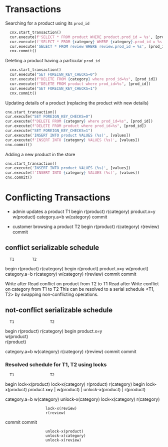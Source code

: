 # Transactions

Searching for a product using its `prod_id`

```python
  cnx.start_transaction()
  cur.execute(f'SELECT * FROM product WHERE product.prod_id = %s', [prod_id])
  cur.execute(f'SELECT * FROM {category} WHERE {category}.prod_id = %s', [prod_id])
  cur.execute('SELECT * FROM review WHERE review.prod_id = %s', [prod_id])
  cnx.commit()
```


Deleting a product having a particular `prod_id`

```python
  cnx.start_transaction()
  cur.execute("SET FOREIGN_KEY_CHECKS=0")
  cur.execute(f"DELETE FROM {category} where prod_id=%s", [prod_id])
  cur.execute(f"DELETE FROM product where prod_id=%s", [prod_id])
  cur.execute("SET FOREIGN_KEY_CHECKS=1")
  cnx.commit()
```

Updating details of a product (replacing the product with new details)

```python
cnx.start_transaction()
cur.execute("SET FOREIGN_KEY_CHECKS=0")
cur.execute(f"DELETE FROM {category} where prod_id=%s", [prod_id])
cur.execute(f"DELETE FROM product where prod_id=%s", [prod_id])
cur.execute("SET FOREIGN_KEY_CHECKS=1")
cur.execute('INSERT INTO product VALUES (%s)', [values])
cur.execute(f'INSERT INTO {category} VALUES (%s)', [values])
cnx.commit()
```

Adding a new product in the store

```python
cnx.start_transaction()
cur.execute('INSERT INTO product VALUES (%s)', [values])
cur.execute(f'INSERT INTO {category} VALUES (%s)', [values])
cnx.commit()
```

# Conflicting Transactions

* admin updates a product
  T1
begin
r(product)
r(category)
product.x=y
w(product)
category.a=b
w(category)
commit

* customer browsing a product
  T2
begin
r(product)
r(category)
r(review)
commit


## conflict serializable schedule

      T1        T2
begin
r(product)
r(category)
                begin
                r(product)
product.x=y
w(product)
category.a=b
                r(category)
w(category)
                r(review)
commit
                commit

Write after Read conflict on product from T2 to T1
Read after Write conflict on category from T1 to T2
This can be resolved to a serial schedule <T1, T2> by swapping non-conflicting operations.

## not-conflict serializable schedule

      T1                T2
begin
r(product)
r(category)
                      begin
product.x=y            
w(product)             
                      r(product)

category.a=b
w(category)
                      r(category)
                      r(review)
commit
                      commit

### Resolved schedule for T1, T2 using locks

      T1                T2
begin
lock-x(product)
lock-x(category)
r(product)
r(category)
                      begin
                      lock-x(product)
product.x=y            |
w(product)             |
unlock-x(product)      |
                      r(product)

category.a=b
w(category)
unlock-x(category)
                      lock-x(category)
                      r(category)

                      lock-x(review)
                      r(review)
commit
                      commit

                      unlock-x(product)
                      unlock-x(category)
                      unlock-x(review)
